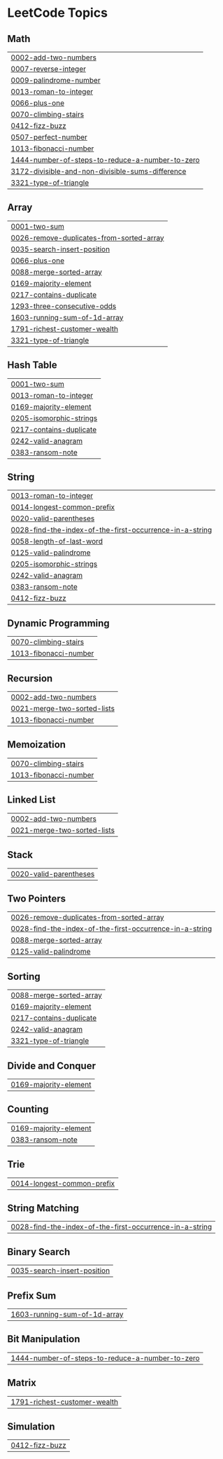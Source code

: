 <!---LeetCode Topics Start-->
# LeetCode Topics
## Math
|  |
| ------- |
| [0002-add-two-numbers](https://github.com/RupenParthu/LeetCode/tree/master/0002-add-two-numbers) |
| [0007-reverse-integer](https://github.com/RupenParthu/LeetCode/tree/master/0007-reverse-integer) |
| [0009-palindrome-number](https://github.com/RupenParthu/LeetCode/tree/master/0009-palindrome-number) |
| [0013-roman-to-integer](https://github.com/RupenParthu/LeetCode/tree/master/0013-roman-to-integer) |
| [0066-plus-one](https://github.com/RupenParthu/LeetCode/tree/master/0066-plus-one) |
| [0070-climbing-stairs](https://github.com/RupenParthu/LeetCode/tree/master/0070-climbing-stairs) |
| [0412-fizz-buzz](https://github.com/RupenParthu/LeetCode/tree/master/0412-fizz-buzz) |
| [0507-perfect-number](https://github.com/RupenParthu/LeetCode/tree/master/0507-perfect-number) |
| [1013-fibonacci-number](https://github.com/RupenParthu/LeetCode/tree/master/1013-fibonacci-number) |
| [1444-number-of-steps-to-reduce-a-number-to-zero](https://github.com/RupenParthu/LeetCode/tree/master/1444-number-of-steps-to-reduce-a-number-to-zero) |
| [3172-divisible-and-non-divisible-sums-difference](https://github.com/RupenParthu/LeetCode/tree/master/3172-divisible-and-non-divisible-sums-difference) |
| [3321-type-of-triangle](https://github.com/RupenParthu/LeetCode/tree/master/3321-type-of-triangle) |
## Array
|  |
| ------- |
| [0001-two-sum](https://github.com/RupenParthu/LeetCode/tree/master/0001-two-sum) |
| [0026-remove-duplicates-from-sorted-array](https://github.com/RupenParthu/LeetCode/tree/master/0026-remove-duplicates-from-sorted-array) |
| [0035-search-insert-position](https://github.com/RupenParthu/LeetCode/tree/master/0035-search-insert-position) |
| [0066-plus-one](https://github.com/RupenParthu/LeetCode/tree/master/0066-plus-one) |
| [0088-merge-sorted-array](https://github.com/RupenParthu/LeetCode/tree/master/0088-merge-sorted-array) |
| [0169-majority-element](https://github.com/RupenParthu/LeetCode/tree/master/0169-majority-element) |
| [0217-contains-duplicate](https://github.com/RupenParthu/LeetCode/tree/master/0217-contains-duplicate) |
| [1293-three-consecutive-odds](https://github.com/RupenParthu/LeetCode/tree/master/1293-three-consecutive-odds) |
| [1603-running-sum-of-1d-array](https://github.com/RupenParthu/LeetCode/tree/master/1603-running-sum-of-1d-array) |
| [1791-richest-customer-wealth](https://github.com/RupenParthu/LeetCode/tree/master/1791-richest-customer-wealth) |
| [3321-type-of-triangle](https://github.com/RupenParthu/LeetCode/tree/master/3321-type-of-triangle) |
## Hash Table
|  |
| ------- |
| [0001-two-sum](https://github.com/RupenParthu/LeetCode/tree/master/0001-two-sum) |
| [0013-roman-to-integer](https://github.com/RupenParthu/LeetCode/tree/master/0013-roman-to-integer) |
| [0169-majority-element](https://github.com/RupenParthu/LeetCode/tree/master/0169-majority-element) |
| [0205-isomorphic-strings](https://github.com/RupenParthu/LeetCode/tree/master/0205-isomorphic-strings) |
| [0217-contains-duplicate](https://github.com/RupenParthu/LeetCode/tree/master/0217-contains-duplicate) |
| [0242-valid-anagram](https://github.com/RupenParthu/LeetCode/tree/master/0242-valid-anagram) |
| [0383-ransom-note](https://github.com/RupenParthu/LeetCode/tree/master/0383-ransom-note) |
## String
|  |
| ------- |
| [0013-roman-to-integer](https://github.com/RupenParthu/LeetCode/tree/master/0013-roman-to-integer) |
| [0014-longest-common-prefix](https://github.com/RupenParthu/LeetCode/tree/master/0014-longest-common-prefix) |
| [0020-valid-parentheses](https://github.com/RupenParthu/LeetCode/tree/master/0020-valid-parentheses) |
| [0028-find-the-index-of-the-first-occurrence-in-a-string](https://github.com/RupenParthu/LeetCode/tree/master/0028-find-the-index-of-the-first-occurrence-in-a-string) |
| [0058-length-of-last-word](https://github.com/RupenParthu/LeetCode/tree/master/0058-length-of-last-word) |
| [0125-valid-palindrome](https://github.com/RupenParthu/LeetCode/tree/master/0125-valid-palindrome) |
| [0205-isomorphic-strings](https://github.com/RupenParthu/LeetCode/tree/master/0205-isomorphic-strings) |
| [0242-valid-anagram](https://github.com/RupenParthu/LeetCode/tree/master/0242-valid-anagram) |
| [0383-ransom-note](https://github.com/RupenParthu/LeetCode/tree/master/0383-ransom-note) |
| [0412-fizz-buzz](https://github.com/RupenParthu/LeetCode/tree/master/0412-fizz-buzz) |
## Dynamic Programming
|  |
| ------- |
| [0070-climbing-stairs](https://github.com/RupenParthu/LeetCode/tree/master/0070-climbing-stairs) |
| [1013-fibonacci-number](https://github.com/RupenParthu/LeetCode/tree/master/1013-fibonacci-number) |
## Recursion
|  |
| ------- |
| [0002-add-two-numbers](https://github.com/RupenParthu/LeetCode/tree/master/0002-add-two-numbers) |
| [0021-merge-two-sorted-lists](https://github.com/RupenParthu/LeetCode/tree/master/0021-merge-two-sorted-lists) |
| [1013-fibonacci-number](https://github.com/RupenParthu/LeetCode/tree/master/1013-fibonacci-number) |
## Memoization
|  |
| ------- |
| [0070-climbing-stairs](https://github.com/RupenParthu/LeetCode/tree/master/0070-climbing-stairs) |
| [1013-fibonacci-number](https://github.com/RupenParthu/LeetCode/tree/master/1013-fibonacci-number) |
## Linked List
|  |
| ------- |
| [0002-add-two-numbers](https://github.com/RupenParthu/LeetCode/tree/master/0002-add-two-numbers) |
| [0021-merge-two-sorted-lists](https://github.com/RupenParthu/LeetCode/tree/master/0021-merge-two-sorted-lists) |
## Stack
|  |
| ------- |
| [0020-valid-parentheses](https://github.com/RupenParthu/LeetCode/tree/master/0020-valid-parentheses) |
## Two Pointers
|  |
| ------- |
| [0026-remove-duplicates-from-sorted-array](https://github.com/RupenParthu/LeetCode/tree/master/0026-remove-duplicates-from-sorted-array) |
| [0028-find-the-index-of-the-first-occurrence-in-a-string](https://github.com/RupenParthu/LeetCode/tree/master/0028-find-the-index-of-the-first-occurrence-in-a-string) |
| [0088-merge-sorted-array](https://github.com/RupenParthu/LeetCode/tree/master/0088-merge-sorted-array) |
| [0125-valid-palindrome](https://github.com/RupenParthu/LeetCode/tree/master/0125-valid-palindrome) |
## Sorting
|  |
| ------- |
| [0088-merge-sorted-array](https://github.com/RupenParthu/LeetCode/tree/master/0088-merge-sorted-array) |
| [0169-majority-element](https://github.com/RupenParthu/LeetCode/tree/master/0169-majority-element) |
| [0217-contains-duplicate](https://github.com/RupenParthu/LeetCode/tree/master/0217-contains-duplicate) |
| [0242-valid-anagram](https://github.com/RupenParthu/LeetCode/tree/master/0242-valid-anagram) |
| [3321-type-of-triangle](https://github.com/RupenParthu/LeetCode/tree/master/3321-type-of-triangle) |
## Divide and Conquer
|  |
| ------- |
| [0169-majority-element](https://github.com/RupenParthu/LeetCode/tree/master/0169-majority-element) |
## Counting
|  |
| ------- |
| [0169-majority-element](https://github.com/RupenParthu/LeetCode/tree/master/0169-majority-element) |
| [0383-ransom-note](https://github.com/RupenParthu/LeetCode/tree/master/0383-ransom-note) |
## Trie
|  |
| ------- |
| [0014-longest-common-prefix](https://github.com/RupenParthu/LeetCode/tree/master/0014-longest-common-prefix) |
## String Matching
|  |
| ------- |
| [0028-find-the-index-of-the-first-occurrence-in-a-string](https://github.com/RupenParthu/LeetCode/tree/master/0028-find-the-index-of-the-first-occurrence-in-a-string) |
## Binary Search
|  |
| ------- |
| [0035-search-insert-position](https://github.com/RupenParthu/LeetCode/tree/master/0035-search-insert-position) |
## Prefix Sum
|  |
| ------- |
| [1603-running-sum-of-1d-array](https://github.com/RupenParthu/LeetCode/tree/master/1603-running-sum-of-1d-array) |
## Bit Manipulation
|  |
| ------- |
| [1444-number-of-steps-to-reduce-a-number-to-zero](https://github.com/RupenParthu/LeetCode/tree/master/1444-number-of-steps-to-reduce-a-number-to-zero) |
## Matrix
|  |
| ------- |
| [1791-richest-customer-wealth](https://github.com/RupenParthu/LeetCode/tree/master/1791-richest-customer-wealth) |
## Simulation
|  |
| ------- |
| [0412-fizz-buzz](https://github.com/RupenParthu/LeetCode/tree/master/0412-fizz-buzz) |
<!---LeetCode Topics End-->

